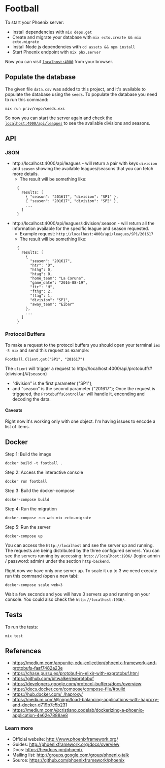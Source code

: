 # Football
To start your Phoenix server:

  * Install dependencies with `mix deps.get`
  * Create and migrate your database with `mix ecto.create && mix ecto.migrate`
  * Install Node.js dependencies with `cd assets && npm install`
  * Start Phoenix endpoint with `mix phx.server`

Now you can visit [`localhost:4000`](http://localhost:4000) from your browser.

## Populate the database
The given file `data.csv` was added to this project, and it's
available to populate the database using the `seeds`.
To populate the database you need to run this command:
```
mix run priv/repo/seeds.exs
```
So now you can start the server again and check the
[`localhost:4000/api/leagues`](http://localhost:4000/api/leagues)
to see the available divisions and seasons.

## API
### JSON
  * http://localhost:4000/api/leagues - will return a pair with keys
  `division` and `season` showing the available leagues/seasons that
  you can fetch more details.
    - The result will be something like:
    ```
      {
        results: [
          { "season": "201617", "division": "SP1" },
          { "season": "201617", "division": "SP2" },
          ...
        ]
      }
    ```
  * http://localhost:4000/api/leagues/:division/:season - will return
  all the information available for the specific league and season requested.
    - Example request: `http://localhost:4000/api/leagues/SP1/201617`
    - The result will be something like:
    ```
      {
        results: [
          {
            "season": "201617",
            "htr": "D",
            "hthg": 0,
            "htag": 0,
            "home_team": "La Coruna",
            "game_date": "2016-08-19",
            "ftr": "H",
            "fthg": 2,
            "ftag": 1,
            "division": "SP1",
            "away_team": "Eibar"
          },
          ...
        ]
      }
    ```

### Protocol Buffers
To make a request to the protocol buffers you should open your terminal
`iex -S mix` and send this request as example:
```
Football.Client.get("SP1", "201617")
```
The `client` will trigger a request to
http://localhost:4000/api/protobuff/#{division}/#{season}
  * "division" is the first parameter ("SP1");
  * and "season" is the second parameter ("201617");
Once the request is triggered, the `ProtobuffsController` will handle it,
enconding and decoding the data.

#### Caveats
Right now it's working only with one object. I'm having issues to encode
a list of items.

## Docker
Step 1: Build the image
```
docker build -t football .
```

Step 2: Access the interactive console
```
docker run football
```

Step 3: Build the docker-compose
```
docker-compose build
```

Step 4: Run the migration
```
docker-compose run web mix ecto.migrate
```

Step 5: Run the server
```
docker-compose up
```
You can access the `http://localhost` and see the server up and running.
The requests are being distributed by the three configured servers.
You can see the servers running by accessing: `http://localhost:1936/`
(login: admin / password: admin) under the section `http-backend`.

Right now we have only one server up. To scale it up to 3 we need
execute run this command (open a new tab):
```
docker-compose scale web=3
```
Wait a few seconds and you will have 3 servers up and running on
your console. You could also check the `http://localhost:1936/`.

## Tests

To run the tests:
```
mix test
```

## References
  * https://medium.com/appunite-edu-collection/phoenix-framework-and-protobufs-faaf7482a23e
  * https://chase.pursu.es/protobuf-in-elixir-with-exprotobuf.html
  * https://github.com/bitwalker/exprotobuf
  * https://developers.google.com/protocol-buffers/docs/overview
  * https://docs.docker.com/compose/compose-file/#build
  * https://hub.docker.com/_/haproxy/
  * https://medium.com/@nirgn/load-balancing-applications-with-haproxy-and-docker-d719b7c5b231
  * https://medium.com/@cristiano.codelab/dockerizing-a-phoenix-application-4e62e7888ae8


### Learn more

  * Official website: http://www.phoenixframework.org/
  * Guides: http://phoenixframework.org/docs/overview
  * Docs: https://hexdocs.pm/phoenix
  * Mailing list: http://groups.google.com/group/phoenix-talk
  * Source: https://github.com/phoenixframework/phoenix

